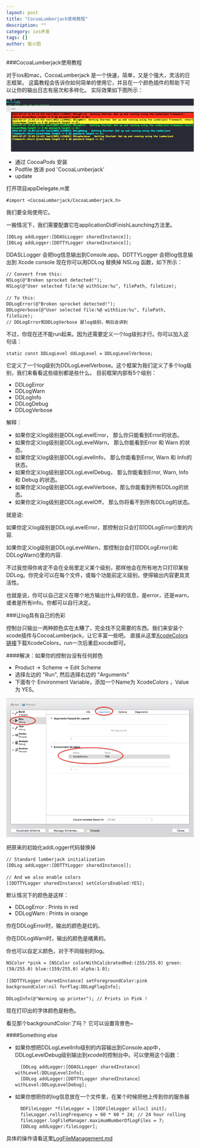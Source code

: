 ```yaml
---
layout: post
title: "CocoaLumberjack使用教程"
description: ""
category: ios开发
tags: []
author: 饭小团
--- 
```


###CocoaLumberjack使用教程

对于ios和mac，CocoaLumberjack 是一个快速，简单，又是个强大，灵活的日志框架。
这篇教程会告诉你如何简单的使用它，并且在一个颜色插件的帮助下可以让你的输出日志有层次和多样化。
实际效果如下图所示：

![Alt text](/attachment/fanshen/CocoaLumberjack.png)


* 通过 CocoaPods 安装
* Podfile 放进 pod 'CocoaLumberjack'
* update

打开项目appDelegate.m里

	#import <CocoaLumberjack/CocoaLumberjack.h>
	
我们要全局使用它。

一搬情况下，我们需要配置它在applicationDidFinishLaunching方法里。

	[DDLog addLogger:[DDASLLogger sharedInstance]];
	[DDLog addLogger:[DDTTYLogger sharedInstance]];
	
DDASLLogger 会把log信息输出到Console.app。DDTTYLogger 会把log信息输出到 Xcode console
现在你可以用DDLog 替换掉 NSLog 函数，如下所示：

	// Convert from this:
	NSLog(@"Broken sprocket detected!");
	NSLog(@"User selected file:%@ withSize:%u", filePath, fileSize);

	// To this:
	DDLogError(@"Broken sprocket detected!");
	DDLogVerbose(@"User selected file:%@ withSize:%u", filePath, fileSize);
	// DDLogError和DDLogVerbose 是log级别，稍后会讲到
	
不过，你现在还不能run起来。因为还需要定义一个log级别才行。你可以加入这句话：

	static const DDLogLevel ddLogLevel = DDLogLevelVerbose;

它定义了一个log级别为DDLogLevelVerbose。这个框架为我们定义了多个log级别，我们来看看这些级别都是些什么。
目前框架内部有5个级别：

* DDLogError
* DDLogWarn
* DDLogInfo
* DDLogDebug
* DDLogVerbose

解释：

* 如果你定义log级别是DDLogLevelError，  那么你只能看到Error的状态。
* 如果你定义log级别是DDLogLevelWarn，   那么你能看到Error 和 Warn 的状态。
* 如果你定义log级别是DDLogLevelInfo，   那么你能看到Error, Warn 和 Info的状态。
* 如果你定义log级别是DDLogLevelDebug，  那么你能看到Error, Warn, Info 和 Debug 的状态。
* 如果你定义log级别是DDLogLevelVerbose，那么你能看到所有DDLog的状态。
* 如果你定义log级别是DDLogLevelOff，    那么你将看不到所有DDLog的状态。

就是说:

如果你定义log级别是DDLogLevelError，那控制台只会打印DDLogError()里的内容.

如果你定义log级别是DDLogLevelWarn，那控制台会打印DDLogError()和DDLogWarn()里的内容.

不过我觉得你肯定不会在全局里定义某个级别，那样他会在所有地方只打印某些DDLog。你完全可以在每个文件，或每个功能前定义级别，使得输出内容更具灵活性。

也就是说，你可以自己定义在哪个地方输出什么样的信息，是error，还是warn，或者是所有info。你都可以自行决定。

###让log具有自己的色彩

控制台只输出一两种颜色实在太糟了，完全找不见需要的东西。我们来安装个xcode插件与CocoaLumberjack，让它丰富一些吧。
直接从这里[XcodeColors 链接](https://github.com/robbiehanson/XcodeColors)下载XcodeColors，run一次后重启xocde即可。

####解决：如果你的控制台没有任何颜色

* Product -> Scheme -> Edit Scheme
* 选择左边的 "Run", 然后选择右边的 "Arguments" 
* 下面有个  Environment Variable，添加一个Name为 XcodeColors ，Value为 YES。

![Alt text](/attachment/fanshen/CocoaLumberjack2.png)


把原来的初始化addLogger代码替换掉

	// Standard lumberjack initialization
	[DDLog addLogger:[DDTTYLogger sharedInstance]];

	// And we also enable colors
	[[DDTTYLogger sharedInstance] setColorsEnabled:YES];


默认情况下的颜色是这样：

* DDLogError : Prints in red
* DDLogWarn : Prints in orange

你在DDLogError时，输出的颜色是红的。

你在DDLogWarn时，输出的颜色是橘黄的。

你也可以自定义颜色，对于不同级别的log。

	NSColor *pink = [NSColor colorWithCalibratedRed:(255/255.0) green:(58/255.0) blue:(159/255.0) alpha:1.0];

	[[DDTTYLogger sharedInstance] setForegroundColor:pink backgroundColor:nil forFlag:DDLogFlagInfo];

	DDLogInfo(@"Warming up printer"); // Prints in Pink !

现在打印出的字体颜色是粉色。

看见那个backgroundColor:了吗？ 它可以设置背景色~



####Something else

* 如果你想把DDLogLevelInfo级别的内容输出到Console.app中，DDLogLevelDebug级别输出到xcode的控制台中。可以使用这个函数：
	
		[DDLog addLogger:[DDASLLogger sharedInstance] withLevel:DDLogLevelInfo];
		[DDLog addLogger:[DDTTYLogger sharedInstance] withLevel:DDLogLevelDebug];

* 如果你想把你的log信息放在一个文件里，在某个时候把他上传到你的服务器

		DDFileLogger *fileLogger = [[DDFileLogger alloc] init];
		fileLogger.rollingFrequency = 60 * 60 * 24; // 24 hour rolling
		fileLogger.logFileManager.maximumNumberOfLogFiles = 7;
		[DDLog addLogger:fileLogger];  

具体的操作请看这里[LogFileManagement.md](https://github.com/CocoaLumberjack/CocoaLumberjack/blob/master/Documentation/LogFileManagement.md)


